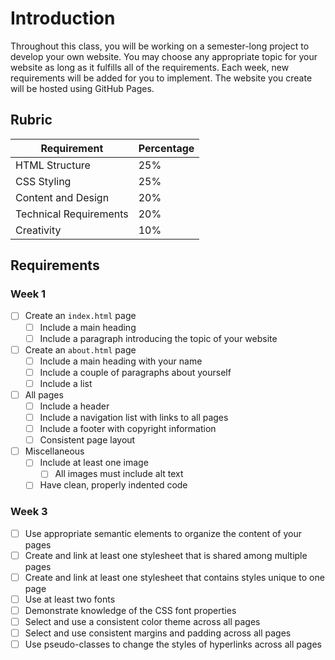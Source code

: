 # Introduction

Throughout this class, you will be working on a semester-long project to develop your own website. You may choose any appropriate topic for your website as long as it fulfills all of the requirements. Each week, new requirements will be added for you to implement. The website you create will be hosted using GitHub Pages. 

## Rubric

| Requirement            | Percentage |
| ---------------------- | ---------- |
| HTML Structure         | 25%        |
| CSS Styling            | 25%        |
| Content and Design     | 20%        |
| Technical Requirements | 20%        |
| Creativity             | 10%        |

## Requirements

### Week 1

* [ ] Create an `index.html` page
    * [ ] Include a main heading
    * [ ] Include a paragraph introducing the topic of your website
* [ ] Create an `about.html` page
    * [ ] Include a main heading with your name
    * [ ] Include a couple of paragraphs about yourself
    * [ ] Include a list
* [ ] All pages
    * [ ] Include a header
    * [ ] Include a navigation list with links to all pages
    * [ ] Include a footer with copyright information
    * [ ] Consistent page layout
* [ ] Miscellaneous
    * [ ] Include at least one image
        * [ ] All images must include alt text
    * [ ] Have clean, properly indented code

### Week 3

* [ ] Use appropriate semantic elements to organize the content of your pages
* [ ] Create and link at least one stylesheet that is shared among multiple pages
* [ ] Create and link at least one stylesheet that contains styles unique to one page
* [ ] Use at least two fonts
* [ ] Demonstrate knowledge of the CSS font properties
* [ ] Select and use a consistent color theme across all pages
* [ ] Select and use consistent margins and padding across all pages
* [ ] Use pseudo-classes to change the styles of hyperlinks across all pages
